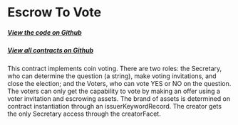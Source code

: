 # Escrow To Vote

<Zoe-Version/>

##### [View the code on Github](https://github.com/Agoric/agoric-sdk/blob/master/packages/zoe/test/unitTests/contracts/escrowToVote.js)
##### [View all contracts on Github](https://github.com/Agoric/agoric-sdk/tree/master/packages/zoe/src/contracts)

This contract implements coin voting. There are two roles: the
Secretary, who can determine the question (a string), make voting
invitations, and close the election; and the Voters, who can vote YES or
NO on the question. The voters can only get the capability to vote
by making an offer using a voter invitation and escrowing assets. The
brand of assets is determined on contract instantiation through an
issuerKeywordRecord. The creator gets the only Secretary
access through the creatorFacet.
